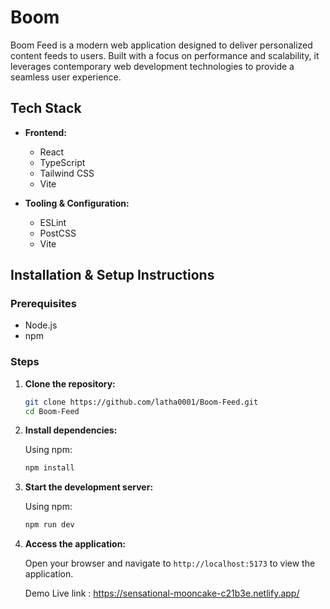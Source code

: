 # Boom 
Boom Feed is a modern web application designed to deliver personalized content feeds to users. Built with a focus on performance and scalability, it leverages contemporary web development technologies to provide a seamless user experience.

##  Tech Stack
* **Frontend:**

  * React
  * TypeScript
  * Tailwind CSS
  * Vite

* **Tooling & Configuration:**

  * ESLint
  * PostCSS
  * Vite

##  Installation & Setup Instructions
### Prerequisites

* Node.js
* npm
### Steps

1. **Clone the repository:**

   ```bash
   git clone https://github.com/latha0001/Boom-Feed.git
   cd Boom-Feed
   ```
2. **Install dependencies:**

   Using npm:

   ```bash
   npm install
   ```
3. **Start the development server:**

   Using npm:

   ```bash
   npm run dev
   ```
4. **Access the application:**

   Open your browser and navigate to `http://localhost:5173` to view the application.

   Demo Live link : https://sensational-mooncake-c21b3e.netlify.app/

